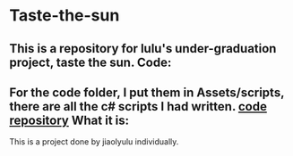 # Taste-the-sun
  This is a repository for lulu's under-graduation project, taste the sun.
Code:
----
  For the code folder, I put them in Assets/scripts, there are all the c# scripts I had written.  [code repository](https://github.com/jiaolyulu/Taste-the-sun/tree/master/%E6%AF%95%E4%B8%9A%E8%AE%BE%E8%AE%A1%E9%A3%9F%E7%89%A9%E6%8A%95%E5%BD%B15%E6%9C%8817%E6%97%A5/Assets/script)
What it is:
----
This is a project done by jiaolyulu individually.
